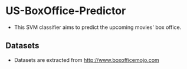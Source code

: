 # US-BoxOffice-Predictor

+ This SVM classifier aims to predict the upcoming movies' box office. 


## Datasets

+ Datasets are extracted from http://www.boxofficemojo.com

